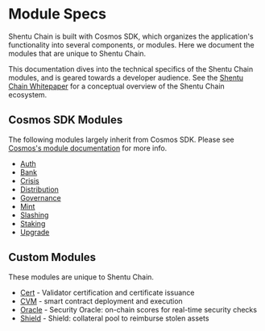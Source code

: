 # Module Specs

Shentu Chain is built with Cosmos SDK, which organizes the application's functionality into several components, or modules. Here we document the modules that are unique to Shentu Chain.

This documentation dives into the technical specifics of the Shentu Chain modules, and is geared towards a developer audience. See the [Shentu Chain Whitepaper](https://www.shentu.technology/whitepaper) for a conceptual overview of the Shentu Chain ecosystem.

## Cosmos SDK Modules

The following modules largely inherit from Cosmos SDK. Please see [Cosmos's module documentation](https://docs.cosmos.network/master/modules/) for more info.

- [Auth](https://docs.cosmos.network/master/modules/auth/)
- [Bank](https://docs.cosmos.network/master/modules/bank/)
- [Crisis](https://docs.cosmos.network/master/modules/crisis/)
- [Distribution](https://docs.cosmos.network/master/modules/distribution/)
- [Governance](https://docs.cosmos.network/master/modules/gov/)
- [Mint](https://docs.cosmos.network/master/modules/mint/)
- [Slashing](https://docs.cosmos.network/master/modules/slashing/)
- [Staking](https://docs.cosmos.network/master/modules/staking/)
- [Upgrade](https://docs.cosmos.network/master/modules/upgrade/)

## Custom Modules

These modules are unique to Shentu Chain.

- [Cert](x/cert/specs/specs.md) - Validator certification and certificate issuance
- [CVM](x/cvm/specs/specs.md) - smart contract deployment and execution
- [Oracle](x/oracle/specs/specs.md) - Security Oracle: on-chain scores for real-time security checks
- [Shield](x/shield/specs/specs.md) - Shield: collateral pool to reimburse stolen assets
